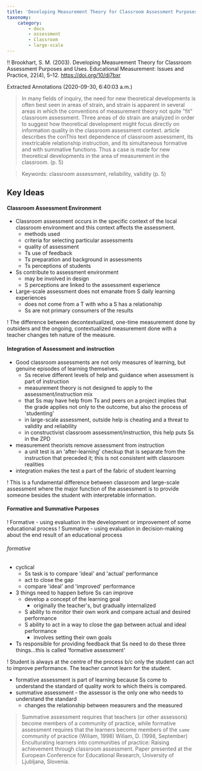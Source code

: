 ```yaml
---
title: 'Developing Measurement Theory for Classroom Assessment Purposes and Uses'
taxonomy:
    category:
        - docs
        - assessment
        - Classroom
        - large-scale
---
```


!! Brookhart, S. M. (2003). Developing Measurement Theory for Classroom Assessment Purposes and Uses. Educational Measurement: Issues and Practice, 22(4), 5–12. https://doi.org/10/dj7bxr

Extracted Annotations (2020-09-30, 6:40:03 a.m.)

> In many fields of inquiry, the need for new theoretical developments is often best seen in areas of strain, and strain is apparent in several areas in which the conventions of measurement theory not quite "fit" classroom assessment. Three areas of do strain are analyzed in order to suggest how theoretical development might focus directly on information quality in the classroom assessment context. article describes the conThis text dependence of classroom assessment, its inextricable relationship instruction, and its simultaneous formative and with summative functions. Thus a case is made for new theoretical developments in the area of measurement in the classroom. (p. 5)

> Keywords: classroom assessment, reliability, validity (p. 5)

## Key Ideas

#### Classroom Assessment Environment
- Classroom assessment occurs in the specific context of the local classroom environment and this context affects the assessment.
  - methods used
  - criteria for selecting particular assessments
  - quality of assessment
  - Ts use of feedback
  - Ts preparation and background in assessments
  - Ts perceptions of students
- Ss contribute to assessment environment
  - may be involved in design
  - S perceptions are linked to the assessment experience
- Large-scale assessment does not emanate from S daily learning experiences
  - does not come from a T with who a S has a relationship
  - Ss are not primary consumers of the results

! The difference between decontextualized, one-time measurement done by outsiders and the ongoing, contextualized measurement done with a teacher changes teh nature of the measure.

#### Integration of Assessment and instruction
- Good classroom assessments are not only measures of learning, but genuine episodes of learning themselves.
  - Ss receive different levels of help and guidance when assessment is part of instruction
  - measurement theory is not designed to apply to the assessment/instruction mix
  - that Ss may have help from Ts and peers on a project implies that the grade applies not only to the outcome, but also the process of 'studenting'
  - in large-scale assessment, outside help is cheating and a threat to validity and reliability
  - in constructivist classroom assessment/instruction, this help puts Ss in the ZPD
- measurement theorists remove assessment from instruction
  - a unit test is an 'after-learning' checkup that is separate from the instruction that preceded it; this is not consistent with classroom realities
- integration makes the test a part of the fabric of student learning

! This is a fundamental difference between classroom and large-scale assessment where the major function of the assessment is to provide someone besides the student with interpretable information.

#### Formative and Summative Purposes

! Formative - using evaluation in the development or improvement of some educational process
! Summative - using evaluation in decision-making about the end result of an educational process

###### formative
- cyclical
  - Ss task is to compare 'ideal' and 'actual' performance
  - act to close the gap
  - compare 'ideal' and 'improved' performance
- 3 things need to happen before Ss can improve
  - develop a concept of the learning goal
    - originally the teacher's, but gradually internalized
  - S ability to monitor their own work and compare actual and desired performance
  - S ability to act in a way to close the gap between actual and ideal performance
    - involves setting their own goals
- Ts responsible for providing feedback that Ss need to do these three things...this is called 'formative assessment'

! Student is always at the centre of the process b/c only the student can act to improve performance. The teacher cannot learn for the student.

- formative assessment is part of learning because Ss come to understand the standard of quality work to which theirs is compared.
- summative assessment - the assessor is the only one who needs to understand the standard
  - changes the relationship between measurers and the measured

> Summative assessment requires that teachers (or other assessors) become members of a community of practice, while formative assessment requires that the learners become members of the `same` community of practice (Wiliam, 1998)
> Wiliam, D. (1998, September) Enculturating learners into communities of practice: Raising achievement through classroom assessment. Paper presented at the European Conference for Educational Research, University of Ljubljana, Slovenia.
